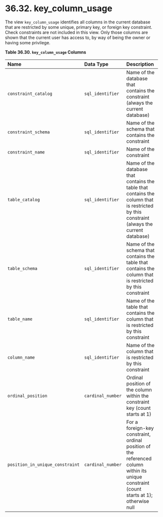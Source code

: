 # 36.32. key\_column\_usage

The view `key_column_usage` identifies all columns in the current database that are restricted by some unique, primary key, or foreign key constraint. Check constraints are not included in this view. Only those columns are shown that the current user has access to, by way of being the owner or having some privilege.

**Table 36.30. `key_column_usage` Columns**

| Name | Data Type | Description |
| :--- | :--- | :--- |
| `constraint_catalog` | `sql_identifier` | Name of the database that contains the constraint \(always the current database\) |
| `constraint_schema` | `sql_identifier` | Name of the schema that contains the constraint |
| `constraint_name` | `sql_identifier` | Name of the constraint |
| `table_catalog` | `sql_identifier` | Name of the database that contains the table that contains the column that is restricted by this constraint \(always the current database\) |
| `table_schema` | `sql_identifier` | Name of the schema that contains the table that contains the column that is restricted by this constraint |
| `table_name` | `sql_identifier` | Name of the table that contains the column that is restricted by this constraint |
| `column_name` | `sql_identifier` | Name of the column that is restricted by this constraint |
| `ordinal_position` | `cardinal_number` | Ordinal position of the column within the constraint key \(count starts at 1\) |
| `position_in_unique_constraint` | `cardinal_number` | For a foreign-key constraint, ordinal position of the referenced column within its unique constraint \(count starts at 1\); otherwise null |

